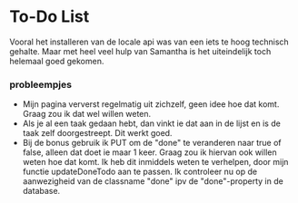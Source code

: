 # To-Do List
Vooral het installeren van de locale api was van een iets te hoog technisch gehalte. Maar met heel veel hulp van Samantha is het uiteindelijk toch helemaal goed gekomen.

### probleempjes
* Mijn pagina ververst regelmatig uit zichzelf, geen idee hoe dat komt. Graag zou ik dat wel willen weten.
* Als je al een taak gedaan hebt, dan vinkt ie dat aan in de lijst en is de taak zelf doorgestreept. Dit werkt goed.
* Bij de bonus gebruik ik PUT om de "done" te veranderen naar true of false, alleen dat doet ie maar 1 keer. Graag zou ik hiervan  ook willen weten hoe dat komt. Ik heb dit inmiddels weten te verhelpen, door mijn functie updateDoneTodo aan te passen. Ik controleer nu op de aanwezigheid van de classname "done" ipv de "done"-property in de database.
